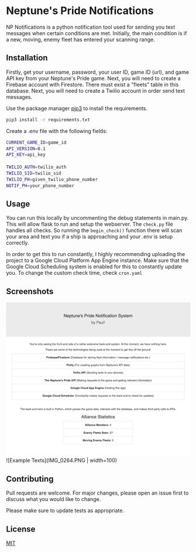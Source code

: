 # Neptune's Pride Notifications

NP Notifications is a python notification tool used for sending you text messages when certain conditions are met. Initially, the main condition is if a new,
moving, enemy fleet has entered your scanning range. 

## Installation

Firstly, get your username, password, your user ID, game ID (url), and game API key from your Neptune's Pride game.
Next, you will need to create a Firebase account with Firestore. There must exist a "fleets" table in this database. 
Next, you will need to create a Twilio account in order send text messages.

Use the package manager [pip3](https://pip.pypa.io/en/stable/) to install the requirements.

```bash
pip3 install -r requirements.txt
```

Create a .env file with the following fields:
```bash
CURRENT_GAME_ID=game_id
API_VERSION=0.1
API_KEY=api_key

TWILIO_AUTH=twilio_auth
TWILIO_SID=twilio_sid
TWILIO_PH=given_twilio_phone_number
NOTIF_PH=your_phone_number
```

## Usage

You can run this locally by uncommenting the debug statements in main.py. This will allow flask to run and setup the webserver.
The `check.py` file handles all checks. So running the `begin_check()` function there will scan your area and text you if a ship is approaching and your .env is
setup correctly.

In order to get this to run constantly, I highly recommending uploading the project to a Google Cloud Platform App Engine instance.
Make sure that the Google Cloud Scheduling system is enabled for this to constantly update you. To change the custom check time, check `cron.yaml`

## Screenshots
![Website Homepage](homepage.png)
![Example Texts](IMG_0264.PNG | width=100)

## Contributing
Pull requests are welcome. For major changes, please open an issue first to discuss what you would like to change.

Please make sure to update tests as appropriate.

## License
[MIT](https://choosealicense.com/licenses/mit/)
